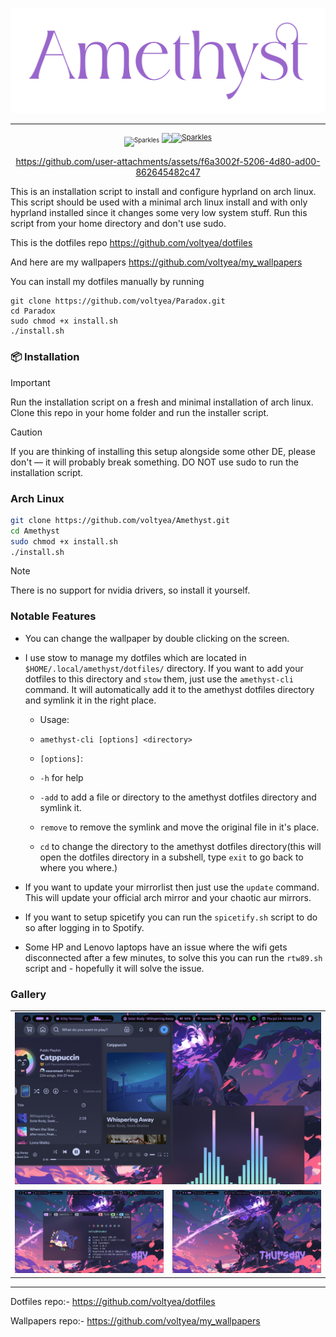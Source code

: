 <p align="center">
<a href="https://github.com/voltyea/Amethyst">
  <img src="assets/amethyst.svg">
  </a>
</p>

---

<p align="center">
  <sub><sup><img src="https://raw.githubusercontent.com/voltyea/Amethyst/main/misc/Sparkles.webp" alt="Sparkles" width="25" height="25"/></sup></sub>
<a href="https://github.com/voltyea/Amethyst">
    <img src="https://img.shields.io/github/last-commit/voltyea/Amethyst?&style=for-the-badge&color=9966CC&logo=git&logoColor=FFFFFF&labelColor=28282B"
<sub><sup><img src="https://raw.githubusercontent.com/voltyea/Amethyst/main/misc/Sparkles.webp" alt="Sparkles" width="25" height="25"/></sup></sub>
  </a>
  </p>

<div align="center">

https://github.com/user-attachments/assets/f6a3002f-5206-4d80-ad00-862645482c47

</div>

This is an installation script to install and configure hyprland on arch linux.
This script should be used with a minimal arch linux install and with only hyprland installed since it changes some very low system stuff.
Run this script from your home directory and don't use sudo.

This is the dotfiles repo
https://github.com/voltyea/dotfiles

And here are my wallpapers
https://github.com/voltyea/my_wallpapers

You can install my dotfiles manually by running
```
git clone https://github.com/voltyea/Paradox.git
cd Paradox
sudo chmod +x install.sh
./install.sh
```

### 📦 Installation

> [!IMPORTANT]
> Run the installation script on a fresh and minimal installation of arch linux.
>Clone this repo in your home folder and run the installer script.

>[!CAUTION]
> If you are thinking of installing this setup alongside some other DE, please don't — it will probably break something.
>DO NOT use sudo to run the installation script.


### Arch Linux


```bash
git clone https://github.com/voltyea/Amethyst.git
cd Amethyst
sudo chmod +x install.sh
./install.sh
```

>[!NOTE]
>There is no support for nvidia drivers, so install it yourself.

### Notable Features

- You can change the wallpaper by double clicking on the screen.
- I use stow to manage my dotfiles which are located in `$HOME/.local/amethyst/dotfiles/` directory. If you want to add your dotfiles to this directory and `stow` them, just use the `amethyst-cli` command. It will automatically add it to the amethyst dotfiles directory and symlink it in the right place.
  - Usage:
   - `amethyst-cli [options] <directory>`
 
   - `[options]`:
     
    - `-h` for help
    - `-add` to add a file or directory to the amethyst dotfiles directory and symlink it.
    - `remove` to remove the symlink and move the original file in it's place.
    - `cd` to change the directory to the amethyst dotfiles directory(this will open the dotfiles directory in a subshell, type `exit` to go back to where you where.)

- If you want to update your mirrorlist then just use the `update` command. This will update your official arch mirror and your chaotic aur mirrors.

- If you want to setup spicetify you can run the `spicetify.sh` script to do so after logging in to Spotify.

- Some HP and Lenovo laptops have an issue where the wifi gets disconnected after a few minutes, to solve this you can run the `rtw89.sh` script and - hopefully it will solve the issue.

### Gallery

<table align="center">
  <tr>
    <td colspan="4"><img src="resources/screenshot_1.png"></td>
  </tr>
  <tr>
    <td colspan="1"><img src="resources/screenshot_2.png"></td>
    <td colspan="1"><img src="resources/screenshot_3.png"></td>
  </tr>
</table>

---

Dotfiles repo:-
https://github.com/voltyea/dotfiles

Wallpapers repo:-
https://github.com/voltyea/my_wallpapers
